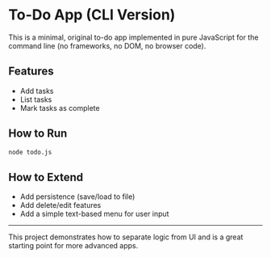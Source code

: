 # To-Do App (CLI Version)

This is a minimal, original to-do app implemented in pure JavaScript for the command line (no frameworks, no DOM, no browser code).

## Features
- Add tasks
- List tasks
- Mark tasks as complete

## How to Run

```sh
node todo.js
```

## How to Extend
- Add persistence (save/load to file)
- Add delete/edit features
- Add a simple text-based menu for user input

---

This project demonstrates how to separate logic from UI and is a great starting point for more advanced apps.
